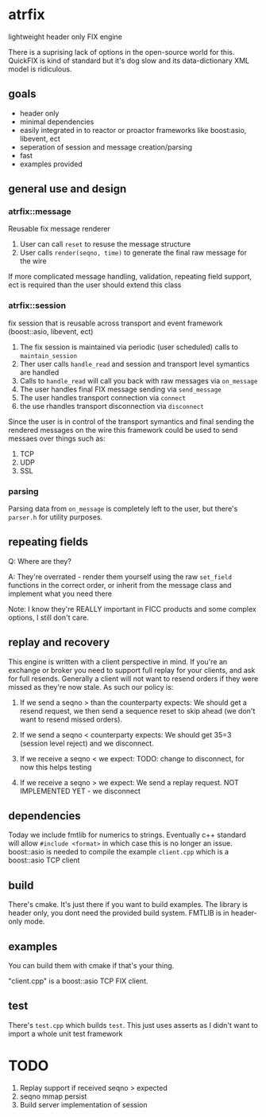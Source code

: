 # atrfix 

lightweight header only FIX engine

There is a suprising lack of options in the open-source world for this.  QuickFIX is kind of standard but it's dog slow and its data-dictionary XML model is ridiculous.

## goals

- header only
- minimal dependencies
- easily integrated in to reactor or proactor frameworks like boost:asio, libevent, ect
- seperation of session and message creation/parsing
- fast
- examples provided

## general use and design

### atrfix::message 

Reusable fix message renderer

1. User can call `reset` to resuse the message structure
2. User calls `render(seqno, time)` to generate the final raw message for the wire

If more complicated message handling, validation, repeating field support, ect is required than the user should extend this class

### atrfix::session 

fix session that is reusable across transport and event framework (boost::asio, libevent, ect)

1. The fix session is maintained via periodic (user scheduled) calls to `maintain_session`
2. Ther user calls `handle_read` and session and transport level symantics are handled 
3. Calls to `handle_read` will call you back with raw messages via `on_message`
4. The user handles final FIX message sending via `send_message` 
5. The user handles transport connection via `connect`
6. the use rhandles transport disconnection via `disconnect`

Since the user is in control of the transport symantics and final sending the rendered messages on the wire this framework could be used to send messaes over things such as:

1. TCP
2. UDP
3. SSL

### parsing

Parsing data from `on_message` is completely left to the user, but there's `parser.h` for utility purposes.

## repeating fields

Q: Where are they?

A: They're overrated - render them yourself using the raw `set_field` functions in the correct order, or inherit from the message class and implement what you need there

Note: I know they're REALLY important in FICC products and some complex options, I still don't care.

## replay and recovery

This engine is written with a client perspective in mind.  If you're an exchange or broker you need to support full replay for your clients, and ask for full resends.  Generally a client will not want to resend orders if they were missed as they're now stale.  As such our policy is:

1. If we send a seqno > than the counterparty expects:  We should get a resend request, we then send a sequence reset to skip ahead (we don't want to resend missed orders).
2. If we send a seqno < counterparty expects:  We should get 35=3 (session level reject) and we disconnect.

1. If we receive a seqno < we expect: TODO: change to disconnect, for now this helps testing  
2. If we receive a seqno > we expect: We send a replay request. NOT IMPLEMENTED YET - we disconnect 

## dependencies

Today we include fmtlib for numerics to strings.  Eventually c++ standard will allow `#include <format>` in which case this is no longer an issue.
boost::asio is needed to compile the example `client.cpp` which is a boost::asio TCP client

## build

There's cmake.  It's just there if you want to build examples.  The library is header only, you dont need the provided build system.  FMTLIB is in header-only mode.

## examples

You can build them with cmake if that's your thing. 

"client.cpp" is a boost::asio TCP FIX client.  

## test

There's `test.cpp` which builds `test`.  This just uses asserts as I didn't want to import a whole unit test framework

# TODO

1. Replay support if received seqno > expected
2. seqno mmap persist 
3. Build server implementation of session
